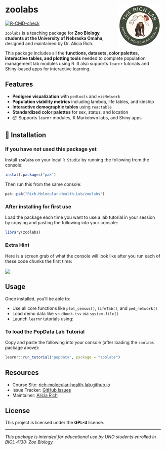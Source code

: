 
<!-- README.md is generated from README.Rmd. Please edit that file -->

# zoolabs <img src="man/figures/logo_richlab.png" align="right" height="138"/>

<!-- badges: start -->

[![R-CMD-check](https://github.com/Rich-Molecular-Health-Lab/zoolabs/actions/workflows/R-CMD-check.yaml/badge.svg)](https://github.com/Rich-Molecular-Health-Lab/zoolabs/actions/workflows/R-CMD-check.yaml)
<!-- badges: end -->

`zoolabs` is a teaching package for **Zoo Biology students at the
University of Nebraska Omaha**, designed and maintained by Dr. Alicia
Rich.

This package includes all the **functions, datasets, color palettes,
interactive tables, and plotting tools** needed to complete population
management lab modules using R. It also supports `learnr` tutorials and
Shiny-based apps for interactive learning.

## Features

- **Pedigree visualization** with `pedtools` and `visNetwork`
- **Population viability metrics** including lambda, life tables, and
  kinship
- **Interactive demographic tables** using `reactable`
- **Standardized color palettes** for sex, status, and location
- 📦 Supports `learnr` modules, R Markdown labs, and Shiny apps

## 🚀 Installation

### If you have not used this package yet

Install **`zoolabs`** on your local `R Studio` by running the following
from the console:

``` r
install.packages("pak")
```

Then run this from the same console:

``` r
pak::pak("Rich-Molecular-Health-Lab/zoolabs")
```

### After installing for first use

Load the package each time you want to use a lab tutorial in your
session by copying and pasting the following into your console:

``` r
library(zoolabs)
```

### Extra Hint

Here is a screen grab of what the console will look like after you run
each of these code chunks the first time:

<img src="man/figures/installation_demo.png" align="center" height="500"/>

## Usage

Once installed, you’ll be able to:

- Use all core functions like `plot_census()`, `lifeTab()`, and
  `ped_network()`
- Load demo data like `studbook.tsv` via `system.file()`
- Launch `learnr` tutorials using:

### To load the PopData Lab Tutorial

Copy and paste the following into your console (after loading the
`zoolabs` package above):

``` r
learnr::run_tutorial("popdata", package = "zoolabs")
```

## Resources

- Course Site:
  [rich-molecular-health-lab.github.io](https://github.com/Rich-Molecular-Health-Lab/rich-courses)
- Issue Tracker: [GitHub
  Issues](https://github.com/Rich-Molecular-Health-Lab/zoolabs/issues)
- Maintainer: [Alicia Rich](mailto:aliciarich@unomaha.edu)

## License

This project is licensed under the **GPL-3** license.

------------------------------------------------------------------------

*This package is intended for educational use by UNO students enrolled
in BIOL 4130: Zoo Biology.*
